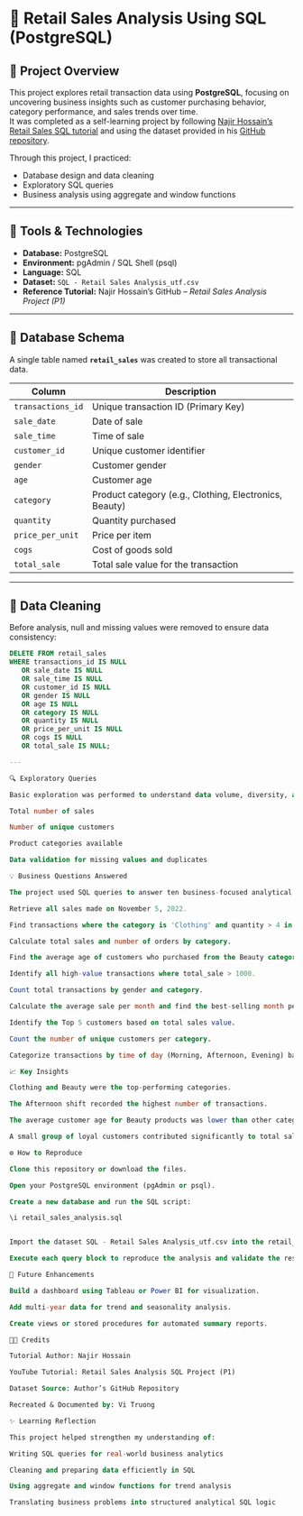 # 🛒 Retail Sales Analysis Using SQL (PostgreSQL)

## 📘 Project Overview
This project explores retail transaction data using **PostgreSQL**, focusing on uncovering business insights such as customer purchasing behavior, category performance, and sales trends over time.  
It was completed as a self-learning project by following [Najir Hossain’s Retail Sales SQL tutorial](https://www.youtube.com/watch?v=ChIQjGBI3AM&t=356s) and using the dataset provided in his [GitHub repository](https://github.com/najirh/Retail-Sales-Analysis-SQL-Project--P1/tree/main).

Through this project, I practiced:
- Database design and data cleaning  
- Exploratory SQL queries  
- Business analysis using aggregate and window functions  

---

## 🧰 Tools & Technologies
- **Database:** PostgreSQL  
- **Environment:** pgAdmin / SQL Shell (psql)  
- **Language:** SQL  
- **Dataset:** `SQL - Retail Sales Analysis_utf.csv`  
- **Reference Tutorial:** Najir Hossain’s GitHub – *Retail Sales Analysis Project (P1)*  

---

## 🧩 Database Schema
A single table named **`retail_sales`** was created to store all transactional data.

| Column | Description |
|--------|--------------|
| `transactions_id` | Unique transaction ID (Primary Key) |
| `sale_date` | Date of sale |
| `sale_time` | Time of sale |
| `customer_id` | Unique customer identifier |
| `gender` | Customer gender |
| `age` | Customer age |
| `category` | Product category (e.g., Clothing, Electronics, Beauty) |
| `quantity` | Quantity purchased |
| `price_per_unit` | Price per item |
| `cogs` | Cost of goods sold |
| `total_sale` | Total sale value for the transaction |

---

## 🧹 Data Cleaning
Before analysis, null and missing values were removed to ensure data consistency:

```sql
DELETE FROM retail_sales
WHERE transactions_id IS NULL
   OR sale_date IS NULL
   OR sale_time IS NULL
   OR customer_id IS NULL
   OR gender IS NULL
   OR age IS NULL
   OR category IS NULL
   OR quantity IS NULL
   OR price_per_unit IS NULL
   OR cogs IS NULL
   OR total_sale IS NULL;

---

🔍 Exploratory Queries

Basic exploration was performed to understand data volume, diversity, and structure:

Total number of sales

Number of unique customers

Product categories available

Data validation for missing values and duplicates

💡 Business Questions Answered

The project used SQL queries to answer ten business-focused analytical questions:

Retrieve all sales made on November 5, 2022.

Find transactions where the category is 'Clothing' and quantity > 4 in November 2022.

Calculate total sales and number of orders by category.

Find the average age of customers who purchased from the Beauty category.

Identify all high-value transactions where total_sale > 1000.

Count total transactions by gender and category.

Calculate the average sale per month and find the best-selling month per year.

Identify the Top 5 customers based on total sales value.

Count the number of unique customers per category.

Categorize transactions by time of day (Morning, Afternoon, Evening) based on sale_time.

📈 Key Insights

Clothing and Beauty were the top-performing categories.

The Afternoon shift recorded the highest number of transactions.

The average customer age for Beauty products was lower than other categories.

A small group of loyal customers contributed significantly to total sales.

⚙️ How to Reproduce

Clone this repository or download the files.

Open your PostgreSQL environment (pgAdmin or psql).

Create a new database and run the SQL script:

\i retail_sales_analysis.sql


Import the dataset SQL - Retail Sales Analysis_utf.csv into the retail_sales table.

Execute each query block to reproduce the analysis and validate the results.

🚀 Future Enhancements

Build a dashboard using Tableau or Power BI for visualization.

Add multi-year data for trend and seasonality analysis.

Create views or stored procedures for automated summary reports.

🧑‍💻 Credits

Tutorial Author: Najir Hossain

YouTube Tutorial: Retail Sales Analysis SQL Project (P1)

Dataset Source: Author’s GitHub Repository

Recreated & Documented by: Vi Truong

✨ Learning Reflection

This project helped strengthen my understanding of:

Writing SQL queries for real-world business analytics

Cleaning and preparing data efficiently in SQL

Using aggregate and window functions for trend analysis

Translating business problems into structured analytical SQL logic
